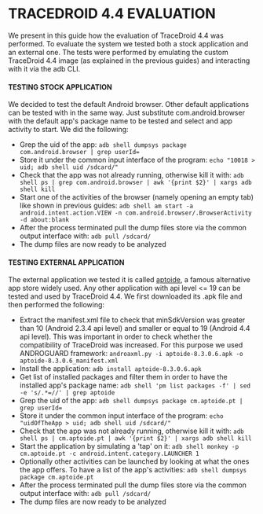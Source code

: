 # TRACEDROID 4.4 EVALUATION

We present in this guide how the evaluation of TraceDroid 4.4 was
performed. To evaluate the system we tested both a stock application
and an external one. The tests were performed by emulating the custom
TraceDroid 4.4 image (as explained in the previous guides) and
interacting with it via the adb CLI.

#### TESTING STOCK APPLICATION

We decided to test the default Android browser. Other default
applications can be tested with in the same way. Just substitute
com.android.browser with the default app's package name to be tested
and select and app activity to start. We did the following:

- Grep the uid of the app: `adb shell dumpsys package
  com.android.browser | grep userId=`
- Store it under the common input interface of the program: `echo
  "10018 > uid; adb shell uid /sdcard/"`
- Check that the app was not already running, otherwise
  kill it with: `adb shell ps | grep com.android.browser | awk '{print $2}' | xargs adb shell kill`
- Start one of the activities of the browser (namely opening
  an empty tab) like shown in previous guides: `adb shell am start -a android.intent.action.VIEW -n com.android.browser/.BrowserActivity -d about:blank`
- After the process terminated pull the dump files store via the
  common output interface with: `adb pull /sdcard/`
- The dump files are now ready to be analyzed

#### TESTING EXTERNAL APPLICATION

The external application we tested it is called
[aptoide](https://en.aptoide.com/), a famous alternative app store
widely used. Any other application with api level <= 19 can be tested
and used by TraceDroid 4.4. We first downloaded its .apk file and then
performed the following:

- Extract the manifest.xml file to check that minSdkVersion was
  greater than 10 (Android 2.3.4 api level) and smaller or equal to 19
  (Android 4.4 api level). This was important in order to check whether the
  compatibility of TraceDroid was increased. For this purpose we used
  ANDROGUARD framework: `androaxml.py -i aptoide-8.3.0.6.apk -o
  aptoide-8.3.0.6_manifest.xml`
- Install the application: `adb install aptoide-8.3.0.6.apk`
- Get list of installed packages and filter them in order to have the
  installed app's package name: `adb shell 'pm list packages -f' | sed
  -e 's/.*=//' | grep aptoide`
- Grep the uid of the app: `adb shell dumpsys package
  cm.aptoide.pt | grep userId=`
- Store it under the common input interface of the program: `echo
  "uidOfTheApp > uid; adb shell uid /sdcard/"`
- Check that the app was not already running, otherwise
  kill it with: `adb shell ps | cm.aptoide.pt | awk '{print $2}' | xargs adb shell kill`
- Start the application by simulating a 'tap' on it: `adb shell monkey
  -p cm.aptoide.pt -c android.intent.category.LAUNCHER 1`
- Optionally other activities can be launched by looking at what the
  ones the app offers. To have a list of the app's activities: `adb
  shell dumpsys package cm.aptoide.pt`
- After the process terminated pull the dump files store via the
  common output interface with: `adb pull /sdcard/`
- The dump files are now ready to be analyzed
